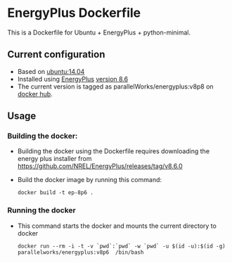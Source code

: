 EnergyPlus Dockerfile
=====================

This is a Dockerfile for Ubuntu + EnergyPlus + python-minimal.

Current configuration
---------------------

-   Based on [ubuntu:14.04](https://hub.docker.com/r/library/ubuntu/)
-   Installed using [EnergyPlus](https://energyplus.net/) [version 8.6](https://github.com/NREL/EnergyPlus/releases/tag/v8.6.0)
-   The current version is tagged as parallelWorks/energyplus:v8p8 on [docker hub](https://hub.docker.com/r/parallelworks/energyplus/docker).

Usage
-----

### Building the docker:

-   Building the docker using the Dockerfile requires downloading the energy plus installer from <https://github.com/NREL/EnergyPlus/releases/tag/v8.6.0>
-   Build the docker image by running this command:

    ``` example
    docker build -t ep-8p6 . 
    ```

### Running the docker

-   This command starts the docker and mounts the current directory to docker

    ``` example
    docker run --rm -i -t -v `pwd`:`pwd` -w `pwd` -u $(id -u):$(id -g) parallelworks/energyplus:v8p6  /bin/bash 
    ```
